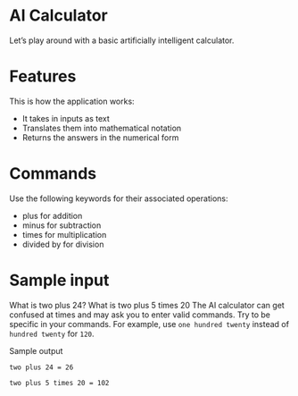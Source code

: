 # AI Calculator
Let’s play around with a basic artificially intelligent calculator.

# Features
This is how the application works:

- It takes in inputs as text
- Translates them into mathematical notation
- Returns the answers in the numerical form

# Commands
Use the following keywords for their associated operations:

- plus for addition
- minus for subtraction
- times for multiplication
- divided by for division

# Sample input

What is two plus 24?
What is two plus 5 times 20
The AI calculator can get confused at times and may ask you to enter valid commands. Try to be specific in your commands. For example, use `one hundred twenty` instead of `hundred twenty` for 
`120`.

Sample output

```two plus 24 = 26```

```two plus 5 times 20 = 102```
